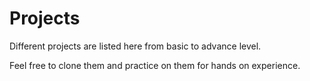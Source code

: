 
# Projects 

Different projects are listed here from basic to advance level.

Feel free to clone them and practice on them for hands on experience.


